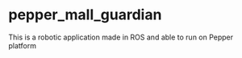 # pepper_mall_guardian
 This is a robotic application made in ROS and able to run on Pepper platform
